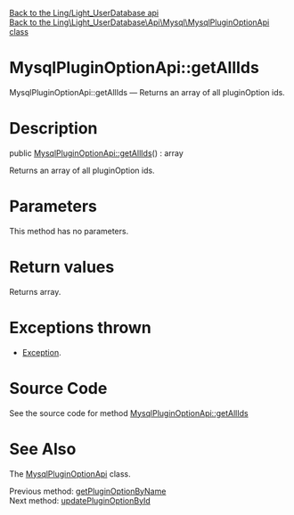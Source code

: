 [Back to the Ling/Light_UserDatabase api](https://github.com/lingtalfi/Light_UserDatabase/blob/master/doc/api/Ling/Light_UserDatabase.md)<br>
[Back to the Ling\Light_UserDatabase\Api\Mysql\MysqlPluginOptionApi class](https://github.com/lingtalfi/Light_UserDatabase/blob/master/doc/api/Ling/Light_UserDatabase/Api/Mysql/MysqlPluginOptionApi.md)


MysqlPluginOptionApi::getAllIds
================



MysqlPluginOptionApi::getAllIds — Returns an array of all pluginOption ids.




Description
================


public [MysqlPluginOptionApi::getAllIds](https://github.com/lingtalfi/Light_UserDatabase/blob/master/doc/api/Ling/Light_UserDatabase/Api/Mysql/MysqlPluginOptionApi/getAllIds.md)() : array




Returns an array of all pluginOption ids.




Parameters
================

This method has no parameters.


Return values
================

Returns array.


Exceptions thrown
================

- [Exception](http://php.net/manual/en/class.exception.php).&nbsp;







Source Code
===========
See the source code for method [MysqlPluginOptionApi::getAllIds](https://github.com/lingtalfi/Light_UserDatabase/blob/master/Api/Mysql/MysqlPluginOptionApi.php#L69-L72)


See Also
================

The [MysqlPluginOptionApi](https://github.com/lingtalfi/Light_UserDatabase/blob/master/doc/api/Ling/Light_UserDatabase/Api/Mysql/MysqlPluginOptionApi.md) class.

Previous method: [getPluginOptionByName](https://github.com/lingtalfi/Light_UserDatabase/blob/master/doc/api/Ling/Light_UserDatabase/Api/Mysql/MysqlPluginOptionApi/getPluginOptionByName.md)<br>Next method: [updatePluginOptionById](https://github.com/lingtalfi/Light_UserDatabase/blob/master/doc/api/Ling/Light_UserDatabase/Api/Mysql/MysqlPluginOptionApi/updatePluginOptionById.md)<br>

